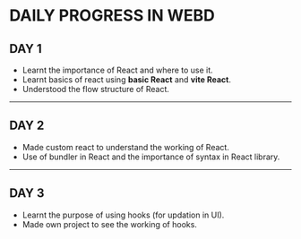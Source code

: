  # **DAILY PROGRESS IN WEBD**
 ## DAY 1
- Learnt the importance of React and where to use it.
- Learnt basics of react using **basic React** and **vite React**.
- Understood the flow structure of React.
  
---

 ## DAY 2
 - Made custom react to understand the working of React.
 - Use of bundler in React and the importance of syntax in React library.

---

## DAY 3
- Learnt the purpose of using hooks (for updation in UI).
- Made own project to see the working of hooks.
